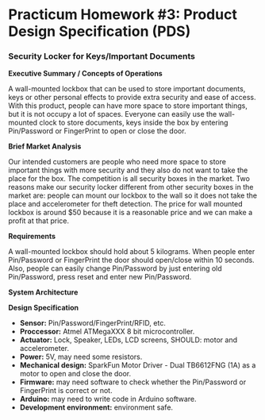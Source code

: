 # Practicum Homework #3: Product Design Specification (PDS)

### Security Locker for Keys/Important Documents


**Executive Summary / Concepts of Operations**

A wall-mounted lockbox that can be used to store important documents, keys or other personal effects to provide 
extra security and ease of access. With this product, people can have more space to store important things, but it is
not occupy a lot of spaces. Everyone can easily use the wall-mounted clock to store documents, keys inside the box by entering 
Pin/Password or FingerPrint to open or close the door.

**Brief Market Analysis**

Our intended customers are people who need more space to store important things with more security and they also do not want to take 
the place for the box.
The competition is all security boxes in the market. Two reasons make our security locker different from other security boxes
in the market are: people can mount our lockbox to the wall so it does not take the place and accelerometer for theft detection.
The price for wall mounted lockbox is around $50 because it is a reasonable price and we can make a profit at that price.

**Requirements**

A wall-mounted lockbox should hold about 5 kilograms. When people enter Pin/Password or FingerPrint the door should open/close
within 10 seconds. Also, people can easily change Pin/Password by just entering old Pin/Password, press reset and enter new Pin/Password.

**System Architecture**




**Design Specification**
- **Sensor:** Pin/Password/FingerPrint/RFID, etc.
- **Proccessor:**  Atmel ATMegaXXX 8 bit microcontroller.
- **Actuator:** Lock, Speaker, LEDs, LCD screens, SHOULD: motor and accelerometer.
- **Power:** 5V, may need some resistors.
- **Mechanical design:** SparkFun Motor Driver - Dual TB6612FNG (1A) as a motor to open and close the door.
- **Firmware:** may need software to check whether the Pin/Password or FingerPrint is correct or not.
- **Arduino:** may need to write code in Arduino software.
- **Development environment:** environment safe.

